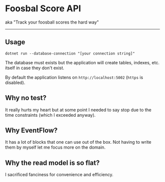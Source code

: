 # Foosbal Score API

aka "Track your foosball scores the hard way"

---

## Usage

`dotnet run --database-connection "[your connection string]"`

The database must exists but the application will create tables, indexes, etc. itself in case they don't exist.

By default the application listens on `http://localhost:5002` (`https` is disabled).

## Why no test?

It really hurts my heart but at some point I needed to say stop due to the time constraints (which I exceeded anyway).

## Why EventFlow?

It has a lot of blocks that one can use out of the box. Not having to write them by myself let me focus more on the domain.

## Why the read model is so flat?

I sacrificed fanciness for convenience and efficiency.